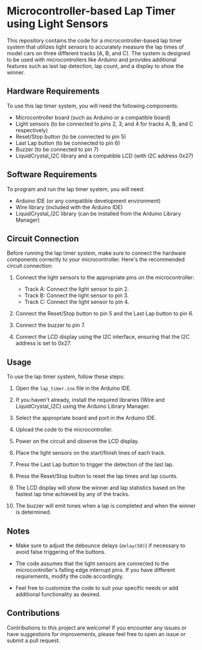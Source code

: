 # Microcontroller-based Lap Timer using Light Sensors

This repository contains the code for a microcontroller-based lap timer system that utilizes light sensors to accurately measure the lap times of model cars on three different tracks (A, B, and C). The system is designed to be used with microcontrollers like Arduino and provides additional features such as last lap detection, lap count, and a display to show the winner.

## Hardware Requirements

To use this lap timer system, you will need the following components:

- Microcontroller board (such as Arduino or a compatible board)
- Light sensors (to be connected to pins 2, 3, and 4 for tracks A, B, and C respectively)
- Reset/Stop button (to be connected to pin 5)
- Last Lap button (to be connected to pin 6)
- Buzzer (to be connected to pin 7)
- LiquidCrystal_I2C library and a compatible LCD (with I2C address 0x27)

## Software Requirements

To program and run the lap timer system, you will need:

- Arduino IDE (or any compatible development environment)
- Wire library (included with the Arduino IDE)
- LiquidCrystal_I2C library (can be installed from the Arduino Library Manager)

## Circuit Connection

Before running the lap timer system, make sure to connect the hardware components correctly to your microcontroller. Here's the recommended circuit connection:

1. Connect the light sensors to the appropriate pins on the microcontroller:
   - Track A: Connect the light sensor to pin 2.
   - Track B: Connect the light sensor to pin 3.
   - Track C: Connect the light sensor to pin 4.

2. Connect the Reset/Stop button to pin 5 and the Last Lap button to pin 6.

3. Connect the buzzer to pin 7.

4. Connect the LCD display using the I2C interface, ensuring that the I2C address is set to 0x27.

## Usage

To use the lap timer system, follow these steps:

1. Open the `lap_timer.ino` file in the Arduino IDE.

2. If you haven't already, install the required libraries (Wire and LiquidCrystal_I2C) using the Arduino Library Manager.

3. Select the appropriate board and port in the Arduino IDE.

4. Upload the code to the microcontroller.

5. Power on the circuit and observe the LCD display.

6. Place the light sensors on the start/finish lines of each track.

7. Press the Last Lap button to trigger the detection of the last lap.

8. Press the Reset/Stop button to reset the lap times and lap counts.

9. The LCD display will show the winner and lap statistics based on the fastest lap time achieved by any of the tracks.

10. The buzzer will emit tones when a lap is completed and when the winner is determined.

## Notes

- Make sure to adjust the debounce delays (`delay(50)`) if necessary to avoid false triggering of the buttons.

- The code assumes that the light sensors are connected to the microcontroller's falling edge interrupt pins. If you have different requirements, modify the code accordingly.

- Feel free to customize the code to suit your specific needs or add additional functionality as desired.

## Contributions

Contributions to this project are welcome! If you encounter any issues or have suggestions for improvements, please feel free to open an issue or submit a pull request.